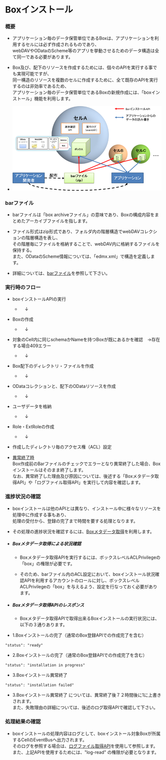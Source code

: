 # Boxインストール

### 概要
* アプリケーション毎のデータ保管単位であるBoxは、アプリケーションを利用するセルには必ず作成されるものであり、  
webDAVやODataのScheme等のアプリを挙動させるためのデータ構造は全て同一である必要があります。

* Box及び、配下のリソースを作成するためには、個々のAPIを実行する事でも実現可能ですが、  
同一構造のリソースを複数のセルに作成するために、全て既存のAPIを実行するのは非効率であるため、  
アプリケーション毎のデータ保管単位であるBoxの新規作成には、「boxインストール」機能を利用します。

* ![Boxインストール](image/box_install_ja.png "Boxインストール")

### barファイル
* barファイルは「box archiveファイル」の意味であり、Boxの構成内容をまとめたアーカイブファイルを指します。

* ファイル形式はzip形式であり、フォルダ内の階層構造でwebDAVコレクションの階層構造を表し、  
その階層毎にファイルを格納することで、webDAV内に格納するファイルを保持する。  
また、ODataのScheme情報については、「edmx.xml」で構造を定義します。

* 詳細については、[barファイル](../apiref/current/301_Bar_File.md)を参照して下さい。

### 実行時のフロー
* boxインストールAPIの実行
  * &nbsp;&nbsp;&nbsp;&nbsp;↓
* Boxの作成
  * &nbsp;&nbsp;&nbsp;&nbsp;↓
* 対象のCell内に同じschemaかNameを持つBoxが既にあるかを確認　→存在する場合409エラー
  * &nbsp;&nbsp;&nbsp;&nbsp;↓
* Box配下のディレクトリ・ファイルを作成
  * &nbsp;&nbsp;&nbsp;&nbsp;↓
* ODataコレクションと、配下のODataリソースを作成
  * &nbsp;&nbsp;&nbsp;&nbsp;↓
* ユーザデータを格納
  * &nbsp;&nbsp;&nbsp;&nbsp;↓
* Role・ExtRoleの作成
  * &nbsp;&nbsp;&nbsp;&nbsp;↓
* 作成したディレクトリ毎のアクセス権（ACL）設定

* <u>異常終了時</u>  
Box作成前のBarファイルのチェックでエラーとなり異常終了した場合、Boxインストールはそのまま終了します。  
なお、異常終了した理由及び原因については、後述する「Boxメタデータ取得API」や「ログファイル取得API」を実行して内容を確認します。

### 進捗状況の確認
* boxインストールは他のAPIとは異なり、インストール中に様々なリソースを処理中に作成する事もあり、  
処理の受付から、登録の完了まで時間を要する処理となります。

* その処理の進捗状況を確認するには、[Boxメタデータ取得](../apiref/current/303_Progress_of_Bar_File_Installation.md)を利用します。

* ##### Boxメタデータ取得による状況確認
	* Boxメタデータ取得APIを実行するには、ボックスレベルACLPrivilegeの「box」の権限が必要です。

	* そのため、barファイル内のACL設定において、boxインストール状況確認APIを利用するアカウントのロールに対し、ボックスレベルACLPrivilegeの「box」を与えるよう、設定を行なっておく必要があります。

* ##### Boxメタデータ取得APIのレスポンス
	* Boxメタデータ取得APIで取得出来るBoxインストールの実行状況には、以下の３通りあります。

* 1.Boxインストールの完了（通常のBox登録APIでの作成完了を含む）
```
"status": "ready"
```
* 2.Boxインストールの完了（通常のBox登録APIでの作成完了を含む）
```
"status": "installation in progress"
```
* 3.Boxインストール異常終了
```
"status": "installation failed"
```

* 3.Boxインストール異常終了 については、異常終了後７２時間後に1に上書きされます。  
また、失敗理由の詳細については、後述のログ取得APIで確認して下さい。

### 処理結果の確認
* boxインストールの処理内容はログとして、boxインストール対象Boxが所属するCellのEventBusへ出力されます。  
そのログを参照する場合は、[ログファイル取得API](../apiref/current/285_Retrieve_Log_File.md)を使用して参照します。  
また、上記APIを使用するためには、"log-read" の権限が必要となります。
